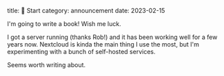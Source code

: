 title: 🚀 Start
category: announcement
date: 2023-02-15


I'm going to write a book!
Wish me luck.

I got a server running (thanks Rob!) and it has been working well for a few years now.
Nextcloud is kinda the main thing I use the most, but I'm experimenting with a bunch of self-hosted services.

Seems worth writing about.
